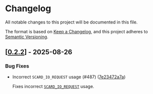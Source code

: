 # Changelog

All notable changes to this project will be documented in this file.

The format is based on [Keep a Changelog](https://keepachangelog.com/en/1.0.0/),
and this project adheres to [Semantic Versioning](https://semver.org/spec/v2.0.0.html).


## [[0.2.2](https://github.com/Devolutions/sspi-rs/compare/winscard-v0.2.1...winscard-v0.2.2)] - 2025-08-26

### <!-- 4 -->Bug Fixes

- Incorrect `SCARD_IO_REQUEST` usage (#487) ([7e23472a7a](https://github.com/Devolutions/sspi-rs/commit/7e23472a7af347460a89379f28dc56701f7be97e)) 

  Fixes incorrect [`SCARD_IO_REQUEST`](https://learn.microsoft.com/en-us/windows/win32/secauthn/scard-io-request) usage.
